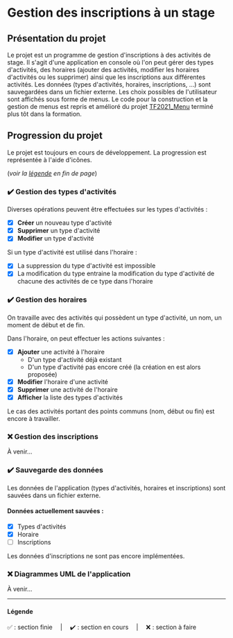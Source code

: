 # Gestion des inscriptions à un stage
## Présentation du projet
Le projet est un programme de gestion d'inscriptions à des activités de stage.
Il s'agit d'une application en console où l'on peut gérer des types d'activités, des horaires (ajouter des activités, modifier les horaires d'activités ou les supprimer) ainsi que les inscriptions aux différentes activités.
Les données (types d'activités, horaires, inscriptions, ...) sont sauvegardées dans un fichier externe.
Les choix possibles de l'utilisateur sont affichés sous forme de menus. Le code pour la construction et la gestion de menus est repris et amélioré du projet [TF2021_Menu](https://github.com/LionelD29/TF2021-Menu) terminé plus tôt dans la formation.

## Progression du projet
Le projet est toujours en cours de développement. La progression est représentée à l'aide d'icônes.

(*voir la [légende](#légende) en fin de page*)

### ✔️ Gestion des types d'activités
Diverses opérations peuvent être effectuées sur les types d'activités :
- [X] **Créer** un nouveau type d'activité
- [X] **Supprimer** un type d'activité
- [X] **Modifier** un type d'activité

Si un type d'activité est utilisé dans l'horaire :
- [X] La suppression du type d'activité est impossible
- [X] La modification du type entraine la modification du type d'activité de chacune des activités de ce type dans l'horaire

### ✔️ Gestion des horaires
On travaille avec des activités qui possèdent un type d'activité, un nom, un moment de début et de fin.

Dans l'horaire, on peut effectuer les actions suivantes :
- [X] **Ajouter** une activité à l'horaire
    * D'un type d'activité déjà existant
    * D'un type d'activité pas encore créé (la création en est alors proposée)
- [X] **Modifier** l'horaire d'une activité
- [X] **Supprimer** une activité de l'horaire
- [X] **Afficher** la liste des types d'activités

Le cas des activités portant des points communs (nom, début ou fin) est encore à travailler.

### ❌ Gestion des inscriptions
À venir...

### ✔️ Sauvegarde des données
Les données de l'application (types d'activités, horaires et inscriptions) sont sauvées dans un fichier externe.

#### Données actuellement sauvées :
- [X] Types d'activités
- [X] Horaire
- [ ] Inscriptions

Les données d'inscriptions ne sont pas encore implémentées.

### ❌ Diagrammes UML de l'application
À venir...

- - - -

#### Légende
✅ : section finie &emsp;|&emsp; ✔️ : section en cours &emsp;|&emsp; ❌ : section à faire
